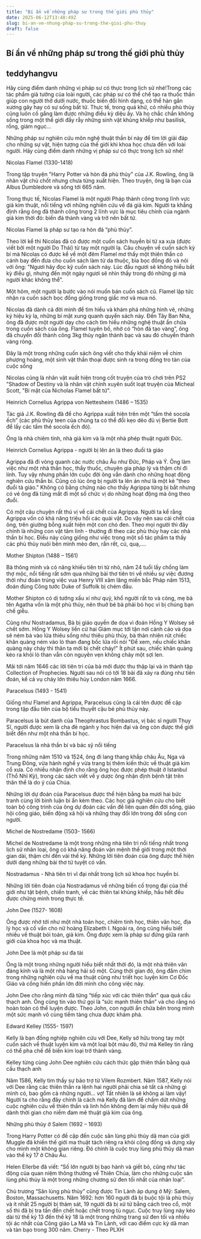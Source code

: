 ```yaml
---
title: "Bí ẩn về những pháp sư trong thế giới phù thủy"
date: 2025-06-12T13:48:49Z
slug: bi-an-ve-nhung-phap-su-trong-the-gioi-phu-thuy
draft: false
---
```


## Bí ẩn về những pháp sư trong thế giới phù thủy

## teddyhangvu

Hãy cùng điểm danh những vị pháp sư có thực trong lịch sử nhé!​Trong các tác phẩm giả tưởng của loài người, các pháp sư có thể chế tạo ra thuốc thần giúp con người thở dưới nước, thuốc biến đổi hình dạng, có thể hàn gắn xương gãy hay có sự sống bất tử. Thực tế, trong quá khứ, có nhiều phù thủy cũng luôn cố gắng làm được những điều kỳ diệu ấy. Và họ chắc chắn không sống trong một thế giới đầy rẫy những sinh vật khủng khiếp như basilisk, rồng, giám ngục… 
 
Những pháp sư nghiên cứu môn nghệ thuật thần bí này để tìm lời giải đáp cho những sự vật, hiện tượng của thế giới khi khoa học chưa đến với loài người. Hãy cùng điểm danh những vị pháp sư có thực trong lịch sử nhé!
 
Nicolas Flamel (1330-1418)
 
Trong tập truyện "Harry Potter và hòn đá phù thủy" của J.K. Rowling, ông là nhân vật chủ chốt nhưng chưa từng xuất hiện. Theo truyện, ông là bạn của Albus Dumbledore và sống tới 665 năm.
 
Trong thực tế, Nicolas Flamel là một người Pháp thành công trong lĩnh vực giả kim thuật, nổi tiếng với những nghiên cứu về đá giả kim. Người ta khẳng định rằng ông đã thành công trong 2 lĩnh vực là mục tiêu chính của ngành giả kim thời đó: biến đá thành vàng và trở nên bất tử.
 

Nicolas Flamel là pháp sư tạo ra hòn đá “phù thủy”.
 
Theo lời kể thì Nicolas đã có được một cuốn sách huyền bí từ xa xưa (được viết bởi một người Do Thái) từ tay một người lạ. Câu chuyện về cuốn sách kỳ bí mà Nicolas có được kể về một đêm Flamel mơ thấy một thiên thần có cánh bay đến đưa cho cuốn sách làm từ da thuộc, bìa bọc đồng đỏ và nói với ông: "Ngươi hãy đọc kỹ cuốn sách này. Lúc đầu ngươi sẽ không hiểu bất kỳ điều gì, nhưng đến một ngày ngươi sẽ nhìn thấy trong đó những gì mà người khác không thể".
 
Một hôm, một người lạ bước vào nói muốn bán cuốn sách cũ. Flamel lập tức nhận ra cuốn sách bọc đồng giống trong giấc mơ và mua nó.
 
Nicolas đã dành cả đời mình để tìm hiểu và khám phá những hình vẽ, những ký hiệu kỳ lạ, những bí mật xung quanh quyển sách này. Đến Tây Ban Nha, ông đã được một người dạy cho cách tìm hiểu những nghệ thuật ẩn chứa trong cuốn sách của ông. Flamel tuyên bố, nhờ có “hòn đá tạo vàng”, ông đã chuyển đổi thành công 3kg thủy ngân thành bạc và sau đó chuyển thành vàng ròng.
 

Đây là một trong những cuốn sách ông viết cho thấy khái niệm về chim phượng hoàng, một sinh vật thần thoại được sinh ra trong đống tro tàn của cuộc sống
 
Nicolas cũng là nhân vật xuất hiện trong cốt truyện của trò chơi trên PS2 "Shadow of Destiny và là nhân vật chính xuyên suốt loạt truyện của Micheal Scott, "Bí mật của Nicholas Flamel bất tử".
 
Heinrich Cornelius Agrippa von Nettesheim (1486 – 1535)
 
Tác giả J.K. Rowling đã để cho Agrippa xuất hiện trên một “tấm thẻ socola ếch” (các phù thủy teen của chúng ta có thể đổi kẹo dẻo đủ vị Bertie Bott để lấy các tấm thẻ socola ếch đó).
 
Ông là nhà chiêm tinh, nhà giả kim và là một nhà phép thuật người Đức.
 

Heinrich Cornelius Agrippa - người bị lên án là theo đuổi tà giáo
 
Agrippa đã đi vòng quanh các nước châu Âu như Đức, Pháp và Ý. Ông làm việc như một nhà thần học, thầy thuốc, chuyên gia pháp lý và thậm chí đi lính. Tuy vậy nhưng phần lớn cuộc đời ông vẫn dành cho những hoạt động nghiên cứu thần bí. Cũng có lúc ông bị người ta lên án như là một kẻ "theo đuổi tà giáo." Không có bằng chứng nào cho thấy Agrippa từng bị bắt nhưng có vẻ ông đã từng mất đi một số chức vị do những hoạt động mà ông theo đuổi.
 
Có một câu chuyện rất thú vị về cái chết của Agrippa. Người ta kể rằng Agrippa vốn có khả năng triệu hồi các quái vật. Do vậy nên sau cái chết của ông, trên giường bỗng xuất hiện một con chó đen. Theo mọi người thì đây chính là những con vật tâm linh - thường đi theo các phù thủy hay các nhà thần bí học. Điều này cũng giống như việc trong một số tác phẩm ta thấy các phù thủy nuôi bên mình mèo đen, rắn rết, cú, quạ,….
 
Mother Shipton (1488 – 1561)
 
Bà thông minh và có năng khiếu tiên tri từ nhỏ, năm 24 tuổi lấy chồng làm thợ mộc, nổi tiếng rất sớm qua những bài thơ tiên tri về nhiều sự việc đương thời như đoán trúng việc vua Henry VIII xâm lăng miền bắc Pháp năm 1513, đoán đúng Công tước Duke of Suffolk bị chém đầu.
 

Mother Shipton có dị tướng xấu xí như quỷ, khổ người rất to và còng, mẹ bà tên Agatha vốn là một phù thủy, nên thuở bé bà phải bỏ học vì bị chúng bạn chế giễu.
 
Cũng như Nostradamus, Bà bị giáo quyền đe dọa vì đoán Hồng Y Wolsey sẽ chết sớm. Hồng Y Wolsey liền cử hai Giám mục tới tận nơi cảnh cáo và dọa sẽ ném bà vào lửa thiêu sống như thiêu phù thủy, bà thản nhiên rút chiếc khăn quàng ném vào lò than đang bốc lửa rồi nói "Để xem, nếu chiếc khăn quàng này cháy thì thân ta mới bị chết cháy!" Ít phút sau, chiếc khăn quàng kéo ra khỏi lò than vẫn còn nguyên vẹn không cháy một sợi len.
 
Mãi tới năm 1646 các lời tiên tri của bà mới được thu thập lại và in thành tập Collection of Prophecies. Người sau nói có tới 18 bài đã xảy ra đúng như tiên đoán, kể cả vụ cháy lớn thiêu hủy London năm 1666.
 
Paracelsus (1493 - 1541)
 
Giống như Flamel and Agrippa, Paracelsus cũng là cái tên được đề cập trong tập đầu tiên của bộ tiểu thuyết cậu bé phù thủy này.
 
Paracelsus là bút danh của Theophrastus Bombastus, vị bác sĩ người Thụy Sĩ, người được xem là cha đẻ ngành y học hiện đại và ông còn được thế giới biết đến như một nhà thần bí học.
 

Paracelsus là nhà thần bí và bác sỹ nổi tiếng
 
Trong những năm 1510 và 1524, ông đi lang thang khắp châu Âu, Nga và Trung Đông, vừa hành nghề y vừa trang bị thêm kiến thức về thuật giả kim cổ xưa. Có nhiều nhận định cho rằng ông học được phép thuật ở Istanbul (Thổ Nhĩ Kỳ), trong các sách viết về y dược ông nhận định bệnh tật trên thân thể là do ý của Chúa.
 
Những lời dự đoán của Paracelsus được thể hiện bằng ba mươi hai bức tranh cùng lời bình luận bí ẩn kèm theo. Các học giả nghiên cứu cho biết toàn bộ công trình của ông dự đoán các vấn đề liên quan đến đời sống, giáo hội công giáo, biến động xã hội và những thay đổi lớn trong đời sống con người.
 
Michel de Nostredame (1503- 1566)
 
Michel de Nostredame là một trong những nhà tiên tri nổi tiếng nhất trong lịch sử nhân loại, ông có khả năng đoán vận mệnh thế giới trong một thời gian dài, thậm chí đến vài thế kỷ. Những lời tiên đoán của ông được thể hiện dưới dạng những bài thơ tứ tuyệt có vần.
 

Nostradamus - Nhà tiên tri vĩ đại nhất trong lịch sử khoa học huyền bí.
 
Những lời tiên đoán của Nostradamus về những biến cố trọng đại của thế giới như tật bệnh, chiến tranh, về các thiên tai khủng khiếp, hầu hết đều được chứng minh trong thực tế.
 
John Dee (1527- 1608)
 
Ông được nhớ tới như một nhà toán học, chiêm tinh học, thiên văn học, địa lý học và cố vấn cho nữ hoàng Elizabeth I. Ngoài ra, ông cũng hiểu biết nhiều về thuật bói toán, giả kim. Ông được xem là pháp sư đứng giữa ranh giới của khoa học và ma thuật.
 

John Dee là một pháp sư đa tài
 
Ông là một trong những người hiểu biết nhất thời đó, là một nhà thiên văn đáng kính và là một nhà hàng hải số một. Cùng thời gian đó, ông đắm chìm trong những nghiên cứu về ma thuật cũng như triết học luyện kim Cơ Đốc Giáo và cống hiến phần lớn đời mình cho công việc này.
 
John Dee cho rằng mình đã từng “tiếp xúc với các thiên thần” qua quả cầu thạch anh. Ông cũng tin vào thứ gọi là “sức mạnh thiên thần” và cho rằng nó hoàn toàn có thể luyện được. Theo John, con người ẩn chứa bên trong mình một sức mạnh vô cùng tiềm tàng chưa được khám phá.
 
Edward Kelley (1555- 1597)
 
Kelly là bạn đồng nghiệp nghiên cứu với Dee, Kelly sở hữu trong tay một cuốn sách về thuật luyện kim và một loại bột màu đỏ, thứ mà Kelley tin rằng có thể pha chế để biến kim loại trở thành vàng.
 

Kelley từng cùng John Dee nghiên cứu cách thức gặp thiên thần bằng quả cầu thạch anh
 
Năm 1586, Kelly tìm thấy sự bảo trợ từ Vilem Rozmbert. Năm 1587, Kelly nói với Dee rằng các thiên thần ra lệnh hai người phải chia sẻ tất cả những gì mình có, bao gồm cả những người… vợ! Tất nhiên là sẽ không ai làm vậy! Người ta cho rằng đây chính là cách mà Kelly đã làm để chấm dứt những cuộc nghiên cứu về thiên thần và linh hồn không đem lại mấy hiệu quả để dành thời gian cho niềm đam mê thuật giả kim của ông.
 
Những phù thủy ở Salem (1692 – 1693)
 
Trong Harry Potter có đề cập đến cuộc săn lùng phù thủy dã man của giới Muggle đã khiến thế giới ma thuật tách riêng ra khỏi cộng đồng và dựng xây cho mình một không gian riêng. Đó chính là cuộc truy lùng phù thủy dã man vào thế kỷ 17 ở Châu Âu.
 

 
Helen Ellerbe đã viết: “Số lớn người bị bạo hành và giết bỏ, cũng như tác động của quan niệm thông thường về Thiên Chúa, làm cho những cuộc săn lùng phù thủy là một trong những chương sử đen tối nhất của nhân loại”.
 
Chủ trương “Săn lùng phù thủy” cũng được Tin Lành áp dụng ở Mỹ: Salem, Boston, Massachusetts. Năm 1692: hơn 160 người đã bị buộc tội là phù thủy và ít nhất 25 người bị thảm sát, 19 người đã bị xử tử bằng cách treo cổ, một số thì đã bị tra tấn đến chết hoặc chết trong tù ngục. Cuộc truy lùng này kéo dài từ thế kỷ 13 đến thế kỷ 18 là một trong những trang sử đen tối và nhiều tội ác nhất của Công giáo La Mã và Tin Lành, với cao điểm cực kỳ dã man và tàn bạo trong 300 năm.
Cherry - Theo PLXH​​